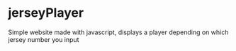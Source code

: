 # jerseyPlayer
Simple website made with javascript, displays a player depending on which jersey number you input
